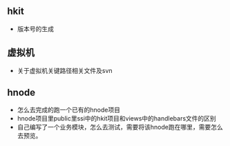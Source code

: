 ## hkit
- 版本号的生成
## 虚拟机
- 关于虚拟机关键路径相关文件及svn
## hnode
- 怎么去完成的跑一个已有的hnode项目
- hnode项目里public里ssi中的hkit项目和views中的handlebars文件的区别
- 自己编写了一个业务模块，怎么去测试，需要将该hnode跑在哪里，需要怎么去预览。
